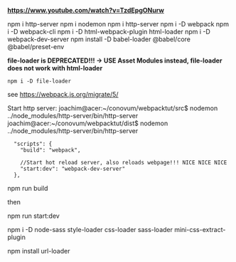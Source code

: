 **https://www.youtube.com/watch?v=TzdEpgONurw**

npm i http-server
npm i nodemon
npm i http-server
npm i -D webpack
npm i -D webpack-cli
npm i -D html-webpack-plugin html-loader
npm i -D webpack-dev-server
npm install -D babel-loader @babel/core @babel/preset-env

**file-loader is DEPRECATED!!! -> USE Asset Modules instead, file-loader does not work with html-loader**

`npm i -D file-loader`

see https://webpack.js.org/migrate/5/   

Start http server:
joachim@acer:~/conovum/webpacktut/src$ nodemon ../node_modules/http-server/bin/http-server
joachim@acer:~/conovum/webpacktut/dist$ nodemon ../node_modules/http-server/bin/http-server

````
  "scripts": {
    "build": "webpack",

    //Start hot reload server, also reloads webpage!!! NICE NICE NICE
    "start:dev": "webpack-dev-server"
  },
````

npm run build

then 

npm run start:dev

npm i -D node-sass style-loader css-loader sass-loader mini-css-extract-plugin

npm install url-loader